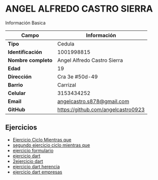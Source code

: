 # ANGEL ALFREDO CASTRO SIERRA
Información Basica

| Campo | Información |
| --- | --- |
| **Tipo** | Cedula |
| **Identificación** | 1001998815 |
| **Nombre completo** | Angel Alfredo Castro Sierra|
| **Edad** | 19 |
| **Dirección** | Cra 3e #50d-49|
| **Barrio** | Carrizal |
| **Celular** | 3153434252 |
| **Email** | angelcastro.s878@gmail.com |
| **GitHub** | https://github.com/angelcastro0923 |

## Ejercicios
- [Ejercicio Ciclo Mientras que](ejercicios.md)
- [segundo ejercicio ciclo mientras que](ejercicio2.md)
- [ejercicio formulario](ejercicio3.md)
- [ejercicio dart](ejercicio4.md)
- [2ejercicio dart](ejercicio5.md)
- [ejercicio dart herencia](ejercicio6.md)
- [ejercicio dart empresas](ejercicio7.md)
